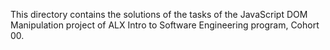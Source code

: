 This directory contains the solutions of the tasks of the JavaScript DOM Manipulation project of ALX Intro to Software Engineering program, Cohort 00.
